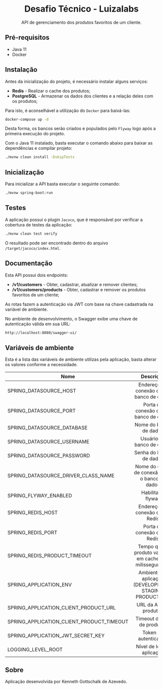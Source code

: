 <h1 align="center">Desafio Técnico - Luizalabs</h1>
<p align="center">API de gerenciamento dos produtos favoritos de um cliente.</p>

## Pré-requisitos

* Java 11
* Docker

## Instalação

Antes da inicialização do projeto, é necessário instalar alguns serviços:

* __Redis__ - Realizar o cache dos produtos;
* __PostgreSQL__ - Armazenar os dados dos clientes e a relação deles com os produtos;

Para isto, é aconselhável a utilização do `Docker` para baixá-las:

```sh
docker-compose up -d
```

Desta forma, os bancos serão criados e populados pelo `Flyway` logo após a primeira execução do projeto.

Com o Java 11 instalado, basta executar o comando abaixo para baixar as dependências e compilar projeto:

```sh
./mvnw clean install -DskipTests
```

## Inicialização

Para inicializar a API basta executar o seguinte comando:

```sh
./mvnw spring-boot:run
```

## Testes

A aplicação possui o plugin `Jacoco`, que é responsável por verificar a cobertura de testes da aplicação:

```sh
./mvnw clean test verify
```

O resultado pode ser encontrado dentro do arquivo `/target/jacoco/index.html`.

## Documentação

Esta API possui dois endpoints:

* __/v1/customers__ - Obter, cadastrar, atualizar e remover clientes;
* __/v1/customers/products__ - Obter, cadastrar e remover os produtos favoritos de um cliente;

As rotas fazem a autenticação via JWT com base na chave cadastrada na variável de ambiente.

No ambiente de desenvolvimento, o Swagger exibe uma chave de autenticação válida em sua URL:

```sh
http://localhost:8080/swagger-ui/
```

## Variáveis de ambiente

Esta é a lista das variáveis de ambiente utilizas pela aplicação, basta alterar os valores conforme a necessidade.

| Nome | Descrição | Tipo | Valor Padrão |
|------|:---------:|:----:|-------------:|
| SPRING_DATASOURCE_HOST | Endereço de conexão com o banco de dados | `String` | `localhost` |
| SPRING_DATASOURCE_PORT | Porta de conexão com o banco de dados | `Integer` | `5432` |
| SPRING_DATASOURCE_DATABASE | Nome do banco de dados | `String` | `customer` |
| SPRING_DATASOURCE_USERNAME | Usuário do banco de dados | `String` | `usr_customer` |
| SPRING_DATASOURCE_PASSWORD | Senha do banco de dados | `String` | `12345` |
| SPRING_DATASOURCE_DRIVER_CLASS_NAME | Nome do driver de conexão com o banco de dados | `String` | `org.postgresql.Driver` |
| SPRING_FLYWAY_ENABLED | Habilitar o flyway | `Boolean` | `true` |
| SPRING_REDIS_HOST | Endereço de conexão com o Redis | `String` | `localhost` |
| SPRING_REDIS_PORT | Porta de conexão com o Redis | `Integer` | `6379` |
| SPRING_REDIS_PRODUCT_TIMEOUT | Tempo que o produto vai ficar em cache (em milissegundos) | `Integer` | `1800000` |
| SPRING_APPLICATION_ENV | Ambiente da aplicação (DEVELOPMENT, STAGING, PRODUCTION) | `enum` | `DEVELOPMENT` |
| SPRING_APPLICATION_CLIENT_PRODUCT_URL | URL da API de produtos | `String` | `http://challenge-api.luizalabs.com/api/product` |
| SPRING_APPLICATION_CLIENT_PRODUCT_TIMEOUT | Timeout da API de produtos | `Integer` | `5000` |
| SPRING_APPLICATION_JWT_SECRET_KEY | Token de autenticação | `UUID` | `11111111-2222-3333-4444-555555555555` |
| LOGGING_LEVEL_ROOT | Nível de log da aplicação | `enum` | `INFO` |

## Sobre

Aplicação desenvolvida por Kenneth Gottschalk de Azevedo.
